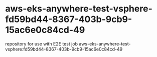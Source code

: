 # aws-eks-anywhere-test-vsphere-fd59bd44-8367-403b-9cb9-15ac6e0c84cd-49
repository for use with E2E test job aws-eks-anywhere-test-vsphere:fd59bd44-8367-403b-9cb9-15ac6e0c84cd-49
